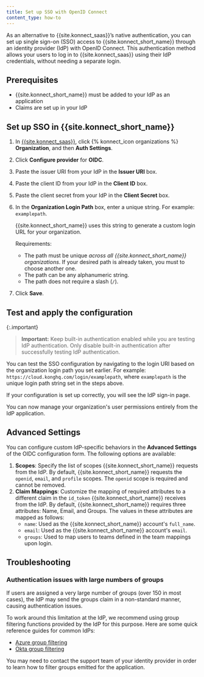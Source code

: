 ```yaml
---
title: Set up SSO with OpenID Connect
content_type: how-to
---
```


As an alternative to {{site.konnect_saas}}’s native authentication, you can set
up single sign-on (SSO) access to {{site.konnect_short_name}} through
an identity provider (IdP) with
OpenID Connect.
This authentication method allows your users to log in to {{site.konnect_saas}}
using their IdP credentials, without needing a separate login.

## Prerequisites

* {{site.konnect_short_name}} must be added to your IdP as an application
* Claims are set up in your IdP

## Set up SSO in {{site.konnect_short_name}}

1. In [{{site.konnect_saas}}](https://cloud.konghq.com/login), click {% konnect_icon organizations %} **Organization**, and then **Auth Settings**.

1. Click **Configure provider** for **OIDC**.

1. Paste the issuer URI from your IdP in the **Issuer URI** box. 

1. Paste the client ID from your IdP in the **Client ID** box.

1. Paste the client secret from your IdP in the **Client Secret** box.

1. In the **Organization Login Path** box, enter a unique string. For example: `examplepath`.

    {{site.konnect_short_name}} uses this string to generate a custom login
    URL for your organization.

    Requirements:
    * The path must be unique *across all {{site.konnect_short_name}} organizations*.
    If your desired path is already taken, you must to choose another one.
    * The path can be any alphanumeric string.
    * The path does not require a slash (`/`).

1. Click **Save**.

## Test and apply the configuration

{:.important}
> **Important:** Keep built-in authentication enabled while you are testing IdP authentication. Only disable built-in authentication after successfully testing IdP authentication.

You can test the SSO configuration by navigating to the login URI based on the organization login path you set earlier. For example: `https://cloud.konghq.com/login/examplepath`, where `examplepath` is the unique login path string set in the steps above. 

If your configuration is set up correctly, you will see the IdP sign-in page.

You can now manage your organization's user permissions entirely from the IdP
application.

## Advanced Settings

You can configure custom IdP-specific behaviors in the **Advanced Settings** of the OIDC configuration form. The following options are available:

1. **Scopes**: Specify the list of scopes {{site.konnect_short_name}} requests from the IdP. By default, {{site.konnect_short_name}} requests the `openid`, `email`, and `profile` scopes. The `openid` scope is required and cannot be removed.
2. **Claim Mappings**: Customize the mapping of required attributes to a different claim in the `id_token` {{site.konnect_short_name}} receives from the IdP. By default, {{site.konnect_short_name}} requires three attributes: Name, Email, and Groups. The values in these attributes are mapped as follows:
    - `name`: Used as the {{site.konnect_short_name}} account's `full_name`.
    - `email`: Used as the {{site.konnect_short_name}} account's `email`.
    - `groups`: Used to map users to teams defined in the team mappings upon login.

## Troubleshooting 

### Authentication issues with large numbers of groups

If users are assigned a very large number of groups (over 150 in most cases), the IdP may send the groups claim in a non-standard manner, causing authentication issues. 

To work around this limitation at the IdP, we recommend using group filtering functions provided by the IdP for this purpose. 
Here are some quick reference guides for common IdPs:
* [Azure group filtering](https://learn.microsoft.com/en-us/azure/active-directory/hybrid/connect/how-to-connect-fed-group-claims#group-filtering) 
* [Okta group filtering](https://support.okta.com/help/s/article/How-to-send-certain-groups-that-the-user-is-assigned-to-in-one-Group-attribute-statement)

You may need to contact the support team of your identity provider in order to learn how to filter groups emitted for the application.
